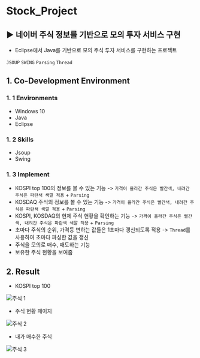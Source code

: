 # Stock_Project
## ▶ 네이버 주식 정보를 기반으로 모의 투자 서비스 구현
 
 - Eclipse에서 Java를 기반으로 모의 주식 투자 서비스를 구현하는 프로젝트

`JSOUP` `SWING` `Parsing` `Thread`

## 1. Co-Development Environment   
### 1. 1 Environments
- Windows 10
- Java
- Eclipse

### 1. 2 Skills
- Jsoup
- Swing

### 1. 3 Implement
- KOSPI top 100의 정보를 볼 수 있는 기능 -> `가격이 올라간 주식은 빨간색, 내려간 주식은 파란색 색깔 적용` + `Parsing`
- KOSDAQ 주식의 정보를 볼 수 있는 기능 -> `가격이 올라간 주식은 빨간색, 내려간 주식은 파란색 색깔 적용` + `Parsing`
- KOSPI, KOSDAQ의 현제 주식 현황을 확인하는 기능 -> `가격이 올라간 주식은 빨간색, 내려간 주식은 파란색 색깔 적용` + `Parsing`
- 초마다 주식의 순위, 가격등 변하는 값들은 1초마다 갱신되도록 적용 -> `Thread`를 사용하여 초마다 파싱한 값을 갱신
- 주식을 모의로 매수, 매도하는 기능
- 보유한 주식 현황을 보여줌
  
## 2. Result   
- KOSPI top 100
  
![주식 1](https://github.com/shyang12/Stock_Project/assets/85710913/43a7616f-e0fa-408a-a0bf-83a3f2a516c4)


- 주식 현황 페이지
  
![주식 2](https://github.com/shyang12/Stock_Project/assets/85710913/a74d2138-a2c8-485e-8812-6c47cec96291)


- 내가 매수한 주식

![주식 3](https://github.com/shyang12/Stock_Project/assets/85710913/2a16f7f9-dac0-4939-90f9-1f6a8ae402c9)

